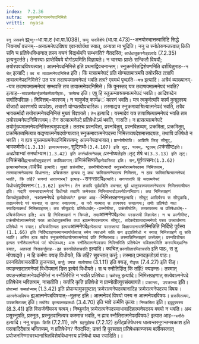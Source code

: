 ```yaml
---
index:  7.2.36
sutra:  स्नुकरमोरनात्मनेपदनिमित्ते
vritti:  nyasa
---
```


`स्नु प्रस्रवणे` झ्र्`ष्णु`--धा.पा.ट (धा.पा.1038), `क्रमु पादविक्षेपे` (धा.पा.473)--अनयोरुदात्तत्वादिटि सिद्धे नियमार्थं वचनम्--अनात्मनेपदविषय एवानयोर्यथा स्यात्, अन्यत्रा मा भूदिति। ननु च स्नोतेरुगन्तत्त्वात् किति सनि च प्रतिषेधविधानात् तस्य वचनं विद्यर्थमपि सम्भवति? नैतदस्ति; `आर्धधातुकस्येड्वलादेः` (7.2.35) इत्यनुवर्त्तते। तेनास्याः प्राप्तेर्विषये योगोऽयमिति विज्ञायते। न चास्याः प्राप्तेः सन्कितौ विषयौ; तयोरपवादविषयत्वात्। आत्मनेपदनिमित्ते इति प्रथमाद्विवचनान्तम्। स्नुक्रमोरेतद्विशेषणमिति दर्शयितुमाह--`न चेत्` इत्यादि। `क्व च तावात्मनेपदनिमित्ते` इति। किं यत्रात्मनेपदं प्रति योग्यतामात्रमपि तयोरस्ति तत्रापि तावात्मनेपदनिमित्ते? उत यत्र तदाश्रयमात्मनेपदं भवति तत्र? एवमर्थ पृच्छति--`यत्र` इत्यादि। अत्रैवं व्याख्यानम्--यत्र तदाश्रयमात्मनेपदं सम्भवति तत्र तावात्मनेपदनिमित्ते। किं पुनस्तद् यत्र तदाश्रयमात्मनेपदं भवति? इत्याह--`भावकर्मकर्त्तृकर्मकर्मव्यतीहारः, क्रमेश्च` इति। एषु हि स्तुक्रम्याश्रयमात्मनेपदं भवति। आदिशब्देन सर्गादिपरिग्रहः। निमित्तम्=कारणम्। न चाकुर्वत् कार्य#ं कारणं भवति। यत्र त्वकुर्वत्यपि कार्यं कुसूलस्य बीजादौ कारणमपि व्यपदेशः, तत्रासौ योग्यतयौपचारिकः। तस्माद्यत्र स्नुक्रमावाश्रित्यात्मनेपदं भवति, तत्रैव भावकर्मादौ तयोरात्मनेपदनिमित्तं मुख्यं विज्ञायते। `तेन` इत्यादि। यस्मादेवं यत्र तावाश्रित्यात्मनेपदं भवति तत्र तयोरात्मनेपदनिमित्तत्वम्। तेन सत्यात्मनेपदे प्रतिषेधोऽयं भवति, नासति। न ह्यसत्यात्मनेपदे तयोर्मुख्यमात्मनेपदनिमित्तत्वमुपपद्यते। ततश्च प्रस्नविता, प्रस्नवितुम्, प्रस्नवितव्यम्, प्रक्रमिता, प्रक्रमितुम्, प्रक्रमितव्यमित्यत्र यद्यप्यात्मनेपदयोग्यत्वात् स्नुक्रमावात्मनेपदस्य निमित्तव्यपदेशमासादयतः, तथापि प्रतिषेधो न भवति। न ह्यत्र मुख्यमात्मनेपदनिमित्तत्वम्; आत्मनेपदाभावात्।
`प्राप्नोषीष्टेति। आशिषि लिङ् सीयुट्, `भावकर्मणोः` (1.3.13) इत्यात्मनपदम्, `सुट्तिथोः` (3.4.107) इति सुट्, षत्वम्, ष्टुत्वम्। `प्रक्रंसीष्ट` इति। अत्र `प्रोपाभ्यां समर्थाभ्याम` (1.3.42) इति कर्त्तर्थात्मनेपदम्। `प्रस्नोष्यते` इति। `लृट् शेषे च` (3.3.13) इति लृट्। `प्रचिक्रंसते` झ्र्नास्तीदमुदाहरणं काशिकायाम्। `प्रचिक्रंसिष्यते` इत्येवास्तिट इति। सन्, `पूर्ववत्सनः` (1.3.62) इत्यात्मानेपदम्। `सर्वत्रैव` इत्यादि। युक्तं प्रक्रंसीष्ट, प्रस्नीषीष्टेत्यादौ स्नुक्रमोरात्मनेपदस्य निमित्तत्वम्, तस्मादात्मनेपदस्य विधानात्; प्रचिक्रंसत इत्यत्र तु कथं क्रमिरात्मनेपदस्य निमित्तम्, न ह्यत्र क्रमिमाश्रित्यात्मनेपदं भवति, किं तर्हि? सनन्तं धात्वन्तरम्? इत्याह--`सनन्तादपि` इत्यादि। सनन्तादपि हि यदात्मनेपदं विधीयते `पूर्ववत्सनः` (1.3.62) इत्यनेन। तेन तत्रापि पूर्ववदिति वचनात् पूर्व धातुस्वरूपमात्मनेपदस्य निमित्तमाश्रीयत इति। यद्यपि सनन्तादात्मनेपदं विधीयते तथापि क्रमेस्तत्र निमित्ताभावोऽस्त्येवेत्यभिप्रायः।
अथ निमित्तग्रहणं किमर्थमुपादीयते, न `आत्मनेपदे` इत्येवोच्यते? इत्यत आह--`निमित्तग्रहणम्` इत्यादि। सीयुट् आदिर्यस्य स सीयुडादिः, तदात्मनेपदे परं यस्मात् स तत्परः स्यप्रत्ययः, स परो यस्मात् स तत्परपरः सन्प्रत्ययः; तयोः प्रतिषेदो यथा स्यादित्यवमर्थं निमित्तग्रहणम्। तत्र सीयुडादेः प्रतिषेधार्थम्--प्रस्नोषीष्ट, प्रक्रंसीष्टेति; तत्परपरस्य च प्रतिषेधार्थम्--प्रचिक्रंसिष्यत इति; अत्र हि निमित्तग्रहणं न क्रियते, तदा `आत्मनेपदे` इत्येषा परसप्तमी विज्ञायेत। न च प्रस्नीषीष्ट, प्रक्रंसीष्टेत्यात्मनेपदे परत आर्धधातुकमस्ति तथा ह्यात्मनेपदस्यागमः सीयुट्, तदेकदेशात्वदात्मनेपदे परत उच्चार्थमाणः प्रतिषेधो न स्यात्। प्रचिक्रंसिष्यत इत्यत्र `आत्मनेपदे` इत्येतस्यां परसप्तम्यां विज्ञायमानायां `तस्मिन्निति निर्दिष्टे पूर्वस्य` (1.1.66) इति निर्दिष्टग्रहणस्यानन्तर्यार्थत्वात् स्येन व्यवधाने सति सन इट्प्रतिषेधो न स्यात् निमित्तग्रहणे तु सति भवति। अस्ति ह्यत्र सर्वत्र स्नुक्रमोर्यथायोगमात्मनेपदं प्रति निमित्तभावः। तस्मान्निमित्तग्रहणं कर्त्तव्यम्। प्रस्नवित्रीयत इत्यत स्नौतेरात्मनेपदं परं चोपलब्धम्; अतः स्नौतिरात्मनेपदसय निमित्तमिति प्रतिषेधेन भवितश्यमिति कस्यचिद्भ्रान्तिः स्यात्, अतस्तां निराकर्त्तुमाह--इह प्रस्नवितेवाचरति` इत्यादि। क्वचित् `प्रस्नवितारमिवाचरति` इति पाठः, स तु नोपपद्यते। न हि कर्मणः क्यङ् विधीयते, किं तर्हि? सुबन्तात् कर्त्तुः। तस्मात् प्रमादकृतोऽयं पाठः। प्रस्नवितेवाचरतीति तृ़जन्तात्, `कर्त्तुः क्यङ सलोपश्च` (3.1.11) इति क्यङ्, `रीङृतः` (7.4.27) इति रीङ्। क्यङन्तादातमनेपदं विधीयमानं ङित इत्येवं विधीयते। स च स्नौतिर्ङित् किं तर्हि? क्यङन्तः। तस्मात् क्यङन्तमेवात्मनेपदनिमित्तं न स्नौतिरिति न भवति प्रतिषेधः।
`क्रमेस्तु` इत्यादि। निमित्तग्रहणात् सत्येवात्मनेपदे प्रतिषेधेन भवितव्यम्, नासतीति। कर्त्तरि कृति प्रतिषेधो न प्राप्नोतीत्युपसंख्यायते। `प्रक्रान्ता, उपक्रान्ता` इति। `प्रोपाभ्यां समर्थाभ्याम्` (1.3.42) इति प्रोपाम्यामुपसुष्टात् क्रमेरात्मनेपदवषानादिह क्रमेरात्मनेपदस्य विषयः। `आत्मनेपदविषयः` झ्र्आत्मनेपदविषयात्--मूलम्ट इति। आत्मनेपदं विषयो यस्य स आत्मनेपदविषयः। `प्रक्रमितव्यम्, उपक्रमितव्यम्` इति। `तयोरेव कृत्यक्तखलर्थाः` (3.4.70) इति भावे कर्मणि कृत्यः। `निष्क्रमिता` इति। `इदुदुपषस्य` (8.3.41) इति विसर्जनीयस्य षत्वम्। निष्फूर्वात् क्रमेरात्मनेपदस्याभावादिहात्मनेपदस्य वषयो न भवति। अथ प्रसुस्नूषति, प्रस्नुतः, प्रस्नुतवानित्यत्र कस्मान्न भवति, न ह्यत्र स्नौतिरात्मनेपदविषयः? इत्यात आह--`स्नौतेः` इत्यादि। ननु `श्रयुकः किति` (7.2.11), `सनि ग्रहगुहोश्च` (7.2.12) इतीट्प्रतिषेधस्य धात्वन्तरमुगन्तमवकाश इति परत्वादिदैवात्र भवितव्यम्, न प्रतिषेधेन? नैतदस्ति; उक्तं हि पुरस्तात् प्रतिषेधकाण्जस्य बलीयस्त्वात् प्रयोजनमिण्मात्रस्थानाश्रितविशेषविधानस्य प्रतिषेधो यथा स्यादिति।।


